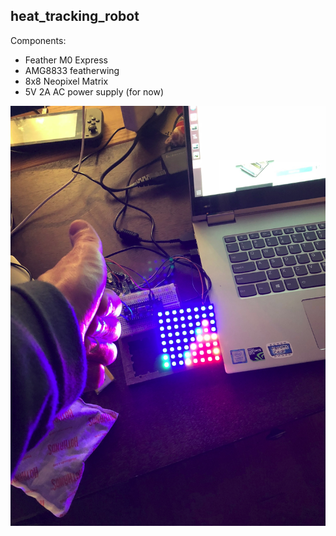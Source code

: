 ## heat_tracking_robot

Components:
* Feather M0 Express
* AMG8833 featherwing
* 8x8 Neopixel Matrix
* 5V 2A AC power supply (for now)


![Screenshot](https://github.com/jeffreycoen/heat_tracking_robot/blob/master/thumbs_up.png "thumbs_up")


